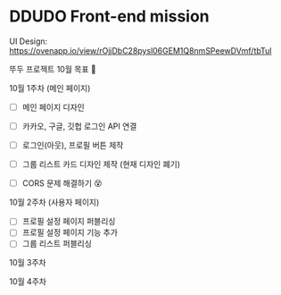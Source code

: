 # DDUDO Front-end mission

UI Design: https://ovenapp.io/view/rOjjDbC28pysl06GEM1Q8nmSPeewDVmf/tbTul

뚜두 프로젝트 10월 목표 📝

 10월 1주차 (메인 페이지)

- [ ]  메인 페이지 디자인 
- [ ]  카카오, 구글, 깃헙 로그인 API 연결
- [ ]  로그인(아웃), 프로필 버튼 제작
- [ ]  그룹 리스트 카드 디자인 제작 (현재 디자인 폐기)
- [ ]  CORS 문제 해결하기 😵
    
    

10월 2주차 (사용자 페이지)

- [ ]  프로필 설정 페이지 퍼블리싱
- [ ]  프로필 설정 페이지 기능 추가
- [ ]  그룹 리스트 퍼블리싱

10월 3주차

10월 4주차
